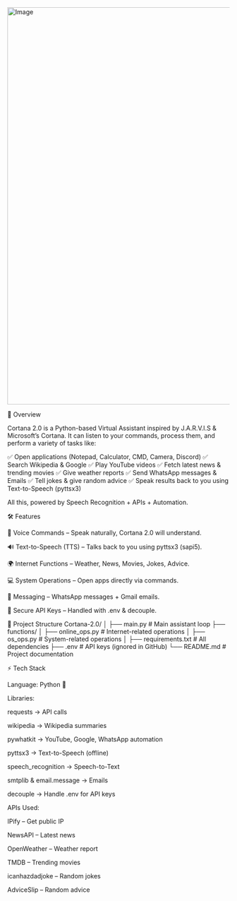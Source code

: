 <img width="900" height="900" alt="Image" src="https://github.com/user-attachments/assets/3292d09c-473b-4b7e-ac26-95857c2b9ae9" />

📌 Overview

Cortana 2.0 is a Python-based Virtual Assistant inspired by J.A.R.V.I.S & Microsoft’s Cortana.
It can listen to your commands, process them, and perform a variety of tasks like:

✅ Open applications (Notepad, Calculator, CMD, Camera, Discord)
✅ Search Wikipedia & Google
✅ Play YouTube videos
✅ Fetch latest news & trending movies
✅ Give weather reports
✅ Send WhatsApp messages & Emails
✅ Tell jokes & give random advice
✅ Speak results back to you using Text-to-Speech (pyttsx3)

All this, powered by Speech Recognition + APIs + Automation.

🛠️ Features

🎤 Voice Commands – Speak naturally, Cortana 2.0 will understand.

🔊 Text-to-Speech (TTS) – Talks back to you using pyttsx3 (sapi5).

🌍 Internet Functions – Weather, News, Movies, Jokes, Advice.

💻 System Operations – Open apps directly via commands.

📱 Messaging – WhatsApp messages + Gmail emails.

🔐 Secure API Keys – Handled with .env & decouple.

📂 Project Structure
Cortana-2.0/
│
├── main.py                 # Main assistant loop
├── functions/
│   ├── online_ops.py       # Internet-related operations
│   ├── os_ops.py           # System-related operations
│
├── requirements.txt        # All dependencies
├── .env                    # API keys (ignored in GitHub)
└── README.md               # Project documentation

⚡ Tech Stack

Language: Python 🐍

Libraries:

requests → API calls

wikipedia → Wikipedia summaries

pywhatkit → YouTube, Google, WhatsApp automation

pyttsx3 → Text-to-Speech (offline)

speech_recognition → Speech-to-Text

smtplib & email.message → Emails

decouple → Handle .env for API keys

APIs Used:

IPify
 – Get public IP

NewsAPI
 – Latest news

OpenWeather
 – Weather report

TMDB
 – Trending movies

icanhazdadjoke
 – Random jokes

AdviceSlip
 – Random advice
